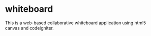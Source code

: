 # whiteboard

This is a web-based collaborative whiteboard application using html5 canvas and codeigniter.
